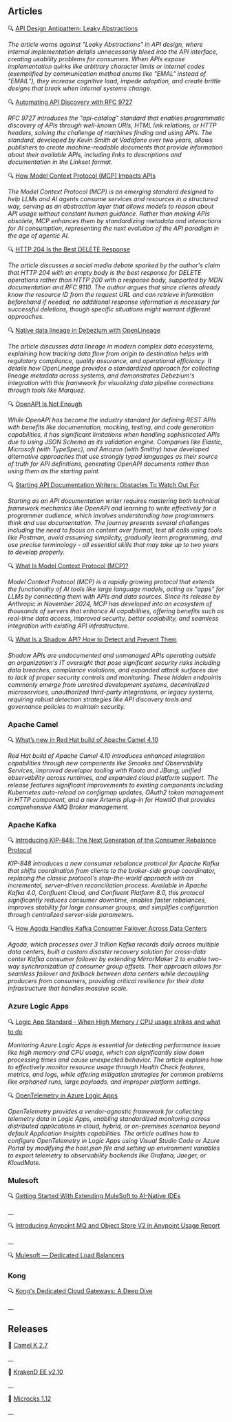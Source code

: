 ## Articles

🔍 [API Design Antipattern: Leaky Abstractions](https://apidesignmatters.substack.com/p/api-design-antipattern-leaky-abstractions)

_The article warns against "Leaky Abstractions" in API design, where internal implementation details unnecessarily bleed into the API interface, creating usability problems for consumers. When APIs expose implementation quirks like arbitrary character limits or internal codes (exemplified by communication method enums like "EMAL" instead of "EMAIL"), they increase cognitive load, impede adoption, and create brittle designs that break when internal systems change._

🔍 [Automating API Discovery with RFC 9727](https://apichangelog.substack.com/p/automating-api-discovery-with-rfc-9727)

_RFC 9727 introduces the "api-catalog" standard that enables programmatic discovery of APIs through well-known URIs, HTML link relations, or HTTP headers, solving the challenge of machines finding and using APIs. The standard, developed by Kevin Smith at Vodafone over two years, allows publishers to create machine-readable documents that provide information about their available APIs, including links to descriptions and documentation in the Linkset format._

🔍 [How Model Context Protocol (MCP) Impacts APIs](https://nordicapis.com/how-model-context-protocol-mcp-impacts-apis/)

_The Model Context Protocol (MCP) is an emerging standard designed to help LLMs and AI agents consume services and resources in a structured way, serving as an abstraction layer that allows models to reason about API usage without constant human guidance. Rather than making APIs obsolete, MCP enhances them by standardizing metadata and interactions for AI consumption, representing the next evolution of the API paradigm in the age of agentic AI._

🔍 [HTTP 204 Is the Best DELETE Response](https://apichangelog.substack.com/p/http-204-is-the-best-delete-response)

_The article discusses a social media debate sparked by the author's claim that HTTP 204 with an empty body is the best response for DELETE operations rather than HTTP 200 with a response body, supported by MDN documentation and RFC 9110. The author argues that since clients already know the resource ID from the request URL and can retrieve information beforehand if needed, no additional response information is necessary for successful deletions, though specific situations might warrant different approaches._

🔍 [Native data lineage in Debezium with OpenLineage](https://debezium.io/blog/2025/06/13/openlineage-integration/)

_The article discusses data lineage in modern complex data ecosystems, explaining how tracking data flow from origin to destination helps with regulatory compliance, quality assurance, and operational efficiency. It details how OpenLineage provides a standardized approach for collecting lineage metadata across systems, and demonstrates Debezium's integration with this framework for visualizing data pipeline connections through tools like Marquez._

🔍 [OpenAPI Is Not Enough](https://apichangelog.substack.com/p/openapi-is-not-enough)

_While OpenAPI has become the industry standard for defining REST APIs with benefits like documentation, mocking, testing, and code generation capabilities, it has significant limitations when handling sophisticated APIs due to using JSON Schema as its validation engine. Companies like Elastic, Microsoft (with TypeSpec), and Amazon (with Smithy) have developed alternative approaches that use strongly typed languages as their source of truth for API definitions, generating OpenAPI documents rather than using them as the starting point._

🔍 [Starting API Documentation Writers: Obstacles To Watch Out For](https://robertdelwood.medium.com/starting-api-documentation-writers-obstacles-to-watch-out-for-e0907610466f)

_Starting as an API documentation writer requires mastering both technical framework mechanics like OpenAPI and learning to write effectively for a programmer audience, which involves understanding how programmers think and use documentation. The journey presents several challenges including the need to focus on content over format, test all calls using tools like Postman, avoid assuming simplicity, gradually learn programming, and use precise terminology - all essential skills that may take up to two years to develop properly._

🔍 [What Is Model Context Protocol (MCP)?](https://nordicapis.com/what-is-model-context-protocol-mcp/)

_Model Context Protocol (MCP) is a rapidly growing protocol that extends the functionality of AI tools like large language models, acting as "apps" for LLMs by connecting them with APIs and data sources. Since its release by Anthropic in November 2024, MCP has developed into an ecosystem of thousands of servers that enhance AI capabilities, offering benefits such as real-time data access, improved security, better scalability, and seamless integration with existing API infrastructure._

🔍 [What Is a Shadow API? How to Detect and Prevent Them](https://blog.treblle.com/shadow-apis-explained/)

_Shadow APIs are undocumented and unmanaged APIs operating outside an organization's IT oversight that pose significant security risks including data breaches, compliance violations, and expanded attack surfaces due to lack of proper security controls and monitoring. These hidden endpoints commonly emerge from unretired development systems, decentralized microservices, unauthorized third-party integrations, or legacy systems, requiring robust detection strategies like API discovery tools and governance policies to maintain security._

### Apache Camel

🔍 [What’s new in Red Hat build of Apache Camel 4.10](https://developers.redhat.com/articles/2025/06/02/whats-new-red-hat-build-apache-camel-410)

_Red Hat build of Apache Camel 4.10 introduces enhanced integration capabilities through new components like Smooks and Observability Services, improved developer tooling with Kaoto and JBang, unified observability across runtimes, and expanded cloud platform support. The release features significant improvements to existing components including Kubernetes auto-reload on configmap updates, OAuth2 token management in HTTP component, and a new Artemis plug-in for HawtIO that provides comprehensive AMQ Broker management._

### Apache Kafka

🔍 [Introducing KIP-848: The Next Generation of the Consumer Rebalance Protocol](https://www.confluent.io/blog/kip-848-consumer-rebalance-protocol/)

_KIP-848 introduces a new consumer rebalance protocol for Apache Kafka that shifts coordination from clients to the broker-side group coordinator, replacing the classic protocol's stop-the-world approach with an incremental, server-driven reconciliation process. Available in Apache Kafka 4.0, Confluent Cloud, and Confluent Platform 8.0, this protocol significantly reduces consumer downtime, enables faster rebalances, improves stability for large consumer groups, and simplifies configuration through centralized server-side parameters._

🔍 [How Agoda Handles Kafka Consumer Failover Across Data Centers](https://medium.com/agoda-engineering/how-agoda-handles-kafka-consumer-failover-across-data-centers-a3edbacef6d0)

_Agoda, which processes over 3 trillion Kafka records daily across multiple data centers, built a custom disaster recovery solution for cross-data center Kafka consumer failover by extending MirrorMaker 2 to enable two-way synchronization of consumer group offsets. Their approach allows for seamless failover and failback between data centers while decoupling producers from consumers, providing critical resilience for their data infrastructure that handles massive scale._

### Azure Logic Apps

🔍 [Logic App Standard - When High Memory / CPU usage strikes and what to do](https://techcommunity.microsoft.com/blog/integrationsonazureblog/logic-app-standard---when-high-memory--cpu-usage-strikes-and-what-to-do/4425155)

_Monitoring Azure Logic Apps is essential for detecting performance issues like high memory and CPU usage, which can significantly slow down processing times and cause unexpected behavior. The article explains how to effectively monitor resource usage through Health Check features, metrics, and logs, while offering mitigation strategies for common problems like orphaned runs, large payloads, and improper platform settings._

🔍 [OpenTelemetry in Azure Logic Apps](https://techcommunity.microsoft.com/blog/integrationsonazureblog/opentelemetry-in-azure-logic-apps-standard-and-hybrid/4425403)

_OpenTelemetry provides a vendor-agnostic framework for collecting telemetry data in Logic Apps, enabling standardized monitoring across distributed applications in cloud, hybrid, or on-premises scenarios beyond default Application Insights capabilities. The article outlines how to configure OpenTelemetry in Logic Apps using Visual Studio Code or Azure Portal by modifying the host.json file and setting up environment variables to export telemetry to observability backends like Grafana, Jaeger, or KloudMate._

### Mulesoft

🔍 [Getting Started With Extending MuleSoft to AI-Native IDEs](https://blogs.mulesoft.com/news/model-context-protocol-server-for-ai-ides/)

__

🔍 [Introducing Anypoint MQ and Object Store V2 in Anypoint Usage Report](https://blogs.mulesoft.com/news/anypoint-mq-and-object-store-v2-in-anypoint-usage-report/)

__

🔍 [Mulesoft — Dedicated Load Balancers](https://medium.com/another-integration-blog/mulesoft-dedicated-load-balancers-e1b4edcbe70b)

### Kong

🔍 [Kong's Dedicated Cloud Gateways: A Deep Dive](https://konghq.com/blog/product-releases/dedicated-cloud-gateways-deep-dive)

__

## Releases

🚀 [Camel K 2.7](https://camel.apache.org/blog/2025/06/camel-k-2-7/)

__

🚀 [KrakenD EE v2.10](https://www.krakend.io/blog/krakend-ee-2.10-release-notes)

__

🚀 [Microcks 1.12](https://microcks.io/blog/microcks-1.12.0-release/)

__